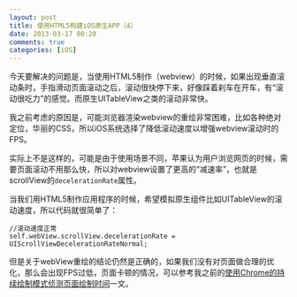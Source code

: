 ```yaml
---
layout: post
title: 使用HTML5构建iOS原生APP（4）
date: 2013-03-17 00:20
comments: true
categories: [iOS]
---
```


今天要解决的问题是，当使用HTML5制作（webview）的时候，如果出现垂直滚动条时，手指滑动页面滚动之后，滚动很快停下来，好像踩着刹车在开车，有“滚动很吃力”的感觉。而原生UITableView之类的滚动非常快。

我之前考虑的原因是，可能浏览器渲染webview的重绘非常困难，比如各种绝对定位，华丽的CSS，所以iOS系统选择了降低滚动速度以增强webview滚动时的FPS。

实际上不是这样的，可能是由于使用场景不同，苹果认为用户浏览网页的时候，需要页面滚动不用那么快，所以对webview设置了更高的“减速率”，也就是scrollView的`decelerationRate`属性。

当我们用HTML5制作应用程序的时候，希望模拟原生组件比如UITableView的滚动速度，所以代码就很简单了：

	//滚动速度正常
    self.webView.scrollView.decelerationRate = UIScrollViewDecelerationRateNormal;
    
但是关于webView重绘的结论仍然是正确的，如果我们没有对页面做合理的优化，那么会出现FPS过低，页面卡顿的情况，可以参考我之前的[使用Chrome的持续绘制模式侦测页面绘制时间](http://yuguo.us/weblog/continuous-painting-mode/)一文。